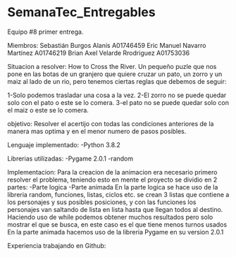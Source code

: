 # SemanaTec_Entregables
Equipo #8 primer entrega. 

Miembros:
Sebastián Burgos Alanís A01746459
Eric Manuel Navarro Martínez A01746219
Brian Axel Velarde Rrodriguez A01753036

Situacion a resolver:
How to Cross the River.
Un pequeño puzle que nos pone en las botas de un granjero que quiere cruzar un pato, un zorro y un maiz al lado de un rio,
pero tenemos ciertas reglas que debemos de seguir:

1-Solo podemos trasladar una cosa a la vez.
2-El zorro no se puede quedar solo con el pato o este se lo comera.
3-el pato no se puede quedar solo con el maiz o este se lo comera.

objetivo:
Resolver el acertijo con todas las condiciones anteriores de la manera mas optima y en el menor numero de pasos posibles.

Lenguaje implementado:
-Python 3.8.2

Librerias utilizadas:
-Pygame 2.0.1
-random

Implementacion:
Para la creacion de la animacion era necesario primero resolver el problema, teniendo esto en mente el proyecto se dividio en 2 partes:
-Parte logica
-Parte animada
En la parte logica se hace uso de la libreria random, funciones, listas, ciclos etc.
se crean 3 listas que contiene a los personajes y sus posibles posiciones, y con las funciones 
los personajes van saltando de lista en lista hasta que llegan todos al destino.
Haciendo uso de while podemos obtener muchos resultados pero solo mostrar el que se busca, en este caso es el que tiene menos turnos usados
En la parte animada hacemos uso de la libreria Pygame en su version 2.0.1 

Experiencia trabajando en Github:

